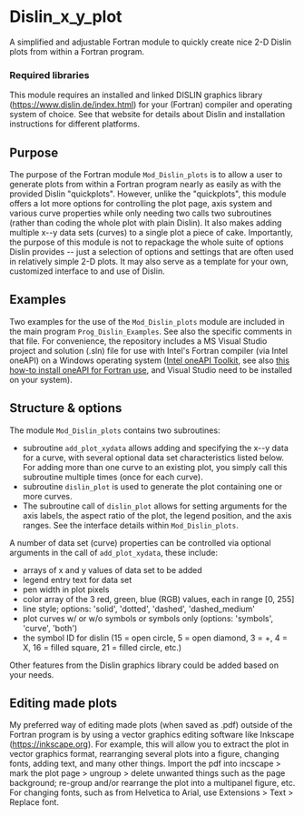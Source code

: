 # Dislin_x_y_plot
A simplified and adjustable Fortran module to quickly create nice 2-D Dislin plots from within a Fortran program.

### Required libraries
This module requires an installed and linked DISLIN graphics library (https://www.dislin.de/index.html) for your (Fortran) compiler and operating system of choice. See that website for details about Dislin and installation instructions for different platforms.

## Purpose
The purpose of the Fortran module `Mod_Dislin_plots` is to allow a user to generate plots from within a Fortran program nearly as easily as with the provided Dislin "quickplots". However, unlike the "quickplots", this module offers a lot more options for controlling the plot page, axis system and various curve properties while only needing two calls two subroutines (rather than coding the whole plot with plain Dislin). It also makes adding multiple x--y data sets (curves) to a single plot a piece of cake. Importantly, the purpose of this module is not to repackage the whole suite of options Dislin provides -- just a selection of options and settings that are often used in relatively simple 2-D plots. It may also serve as a template for your own, customized interface to and use of Dislin.

## Examples
Two examples for the use of the `Mod_Dislin_plots` module are included in the main program `Prog_Dislin_Examples`. See also the specific comments in that file.
For convenience, the repository includes a MS Visual Studio project and solution (.sln) file for use with Intel's Fortran compiler (via Intel oneAPI) on a Windows operating system ([Intel oneAPI Toolkit](https://www.intel.com/content/www/us/en/developer/tools/oneapi/fortran-compiler.html), see also [this how-to install oneAPI for Fortran use](https://community.intel.com/t5/Intel-Fortran-Compiler/The-Easy-and-Fast-Way-to-Install-JUST-Fortran-with-Intel-oneAPI/td-p/1360571), and Visual Studio need to be installed on your system).

## Structure & options
The module `Mod_Dislin_plots` contains two subroutines:

- subroutine  `add_plot_xydata` allows adding and specifying the x--y data for a curve, with several optional data set characteristics listed below. For adding more than one curve to an existing plot, you simply call this subroutine multiple times (once for each curve).
- subroutine `dislin_plot` is used to generate the plot containing one or more curves. 
- The subroutine call of `dislin_plot` allows for setting arguments for the axis labels, the aspect ratio of the plot, the legend position, and the axis ranges. See the interface details within `Mod_Dislin_plots`.

A number of data set (curve) properties can be controlled via optional arguments in the call of `add_plot_xydata`, these include:

 - arrays of x and y values of data set to be added
 - legend entry text for data set
 - pen width in plot pixels
 - color array of the 3 red, green, blue (RGB) values, each in range [0, 255]
 - line style; options: 'solid', 'dotted', 'dashed', 'dashed_medium'
 - plot curves w/ or w/o symbols or symbols only (options: 'symbols', 'curve', 'both')
 - the symbol ID for dislin (15 = open circle, 5 = open diamond, 3 = +, 4 = X, 16 = filled square, 21 = filled circle, etc.)
 
 Other features from the Dislin graphics library could be added based on your needs.
 
## Editing made plots
My preferred way of editing made plots (when saved as .pdf) outside of the Fortran program is by using a vector graphics editing software like Inkscape (https://inkscape.org). For example, this will allow you to extract the plot in vector graphics format, rearranging several plots into a figure, changing fonts, adding text, and many other things. 
Import the pdf into incscape > mark the plot page > ungroup > delete unwanted things such as the page background; re-group and/or rearrange the plot into a multipanel figure, etc. For changing fonts, such as from Helvetica to Arial, use Extensions > Text > Replace font.

